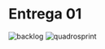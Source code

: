 # Entrega 01
![backlog](https://github.com/Manuelaamorim/SmartSchool/assets/142773064/988df8aa-c50b-4452-905b-32af39e3bfa9)
![quadrosprint](https://github.com/Manuelaamorim/SmartSchool/assets/142773064/be27afa7-dbcf-46d5-9273-15dded1f992f)
